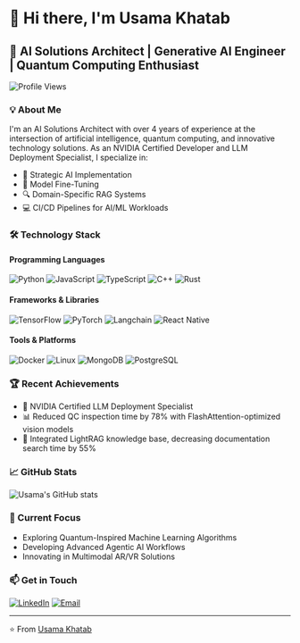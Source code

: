 # 👋 Hi there, I'm Usama Khatab

## 🚀 AI Solutions Architect | Generative AI Engineer | Quantum Computing Enthusiast

![Profile Views](https://komarev.com/ghpvc/?username=usamakhatab&style=flat-square)

### 💡 About Me

I'm an AI Solutions Architect with over 4 years of experience at the intersection of artificial intelligence, quantum computing, and innovative technology solutions. As an NVIDIA Certified Developer and LLM Deployment Specialist, I specialize in:

- 🤖 Strategic AI Implementation
- 🧠 Model Fine-Tuning
- 🔍 Domain-Specific RAG Systems
- 💻 CI/CD Pipelines for AI/ML Workloads

### 🛠️ Technology Stack

#### Programming Languages
![Python](https://img.shields.io/badge/Python-3776AB?style=for-the-badge&logo=python&logoColor=white)
![JavaScript](https://img.shields.io/badge/JavaScript-F7DF1E?style=for-the-badge&logo=javascript&logoColor=black)
![TypeScript](https://img.shields.io/badge/TypeScript-007ACC?style=for-the-badge&logo=typescript&logoColor=white)
![C++](https://img.shields.io/badge/C++-00599C?style=for-the-badge&logo=cplusplus&logoColor=white)
![Rust](https://img.shields.io/badge/Rust-000000?style=for-the-badge&logo=rust&logoColor=white)

#### Frameworks & Libraries
![TensorFlow](https://img.shields.io/badge/TensorFlow-FF6F00?style=for-the-badge&logo=tensorflow&logoColor=white)
![PyTorch](https://img.shields.io/badge/PyTorch-EE4C2C?style=for-the-badge&logo=pytorch&logoColor=white)
![Langchain](https://img.shields.io/badge/Langchain-1C3D5A?style=for-the-badge&logo=chainlink&logoColor=white)
![React Native](https://img.shields.io/badge/React_Native-20232A?style=for-the-badge&logo=react&logoColor=61DAFB)

#### Tools & Platforms
![Docker](https://img.shields.io/badge/Docker-2CA5E0?style=for-the-badge&logo=docker&logoColor=white)
![Linux](https://img.shields.io/badge/Linux-FCC624?style=for-the-badge&logo=linux&logoColor=black)
![MongoDB](https://img.shields.io/badge/MongoDB-4EA94B?style=for-the-badge&logo=mongodb&logoColor=white)
![PostgreSQL](https://img.shields.io/badge/PostgreSQL-316192?style=for-the-badge&logo=postgresql&logoColor=white)

### 🏆 Recent Achievements

- 🏅 NVIDIA Certified LLM Deployment Specialist
- 📊 Reduced QC inspection time by 78% with FlashAttention-optimized vision models
- 🔗 Integrated LightRAG knowledge base, decreasing documentation search time by 55%

### 📈 GitHub Stats

![Usama's GitHub stats](https://github-readme-stats.vercel.app/api?username=UsamaK98&show_icons=true&theme=radical)

### 🔬 Current Focus

- Exploring Quantum-Inspired Machine Learning Algorithms
- Developing Advanced Agentic AI Workflows
- Innovating in Multimodal AR/VR Solutions

### 📫 Get in Touch

[![LinkedIn](https://img.shields.io/badge/LinkedIn-0077B5?style=for-the-badge&logo=linkedin&logoColor=white)](https://www.linkedin.com/in/usamakhatab)
[![Email](https://img.shields.io/badge/Email-D14836?style=for-the-badge&logo=gmail&logoColor=white)](mailto:usamakhatab98@gmail.com)

---

⭐️ From [Usama Khatab](https://github.com/usamakhatab)
